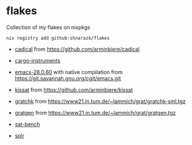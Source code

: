 # flakes
Collection of my flakes on nixpkgs

```
nix registry add github:shnarazk/flakes
```

- [cadical](http://fmv.jku.at/cadical) from https://github.com/arminbiere/cadical
- [cargo-instruments](https://github.com/cmyr/cargo-instruments)
- [emacs-28.0.60](https://www.gnu.org/software/emacs/) with native compilation from https://git.savannah.gnu.org/cgit/emacs.git
- [kissat](http://fmv.jku.at/kissat) from https://github.com/arminbiere/kissat
- [gratchk](https://www21.in.tum.de/~lammich/grat/) from https://www21.in.tum.de/~lammich/grat/gratchk-sml.tgz
- [gratgen](https://www21.in.tum.de/~lammich/grat/) from https://www21.in.tum.de/~lammich/grat/gratgen.tgz

- [sat-bench](https://github.com/shnarazk/SAT-bench)
- [splr](https://github.com/shnarazk/splr)
